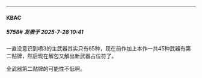 ﻿
*****

####  KBAC  
##### 5758#       发表于 2025-7-28 10:41

一直没意识到喷3的主武器其实只有65种，现在前作加上本作一共45种武器有第二贴牌，然后现在解包又解出新武器占位符了。

全武器第二贴牌的可能性不低啊。

